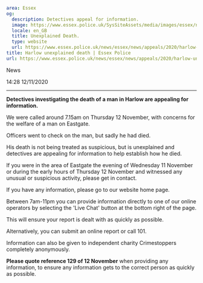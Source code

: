 ```yaml
area: Essex
og:
  description: Detectives appeal for information.
  image: https://www.essex.police.uk/SysSiteAssets/media/images/essex/news/library-images/600/can-you-help-600.jpg?crop=(0,27,600,343)&amp;w=600&amp;h=300&amp;scale=both
  locale: en_GB
  title: Unexplained Death.
  type: website
  url: https://www.essex.police.uk/news/essex/news/appeals/2020/harlow-unexplained-death/
title: Harlow unexplained death | Essex Police
url: https://www.essex.police.uk/news/essex/news/appeals/2020/harlow-unexplained-death/
```

News

14:28 12/11/2020

****

**Detectives investigating the death of a man in Harlow are appealing for information.**

We were called around 7.15am on Thursday 12 November, with concerns for the welfare of a man on Eastgate.

Officers went to check on the man, but sadly he had died.

His death is not being treated as suspicious, but is unexplained and detectives are appealing for information to help establish how he died.

If you were in the area of Eastgate the evening of Wednesday 11 November or during the early hours of Thursday 12 November and witnessed any unusual or suspicious activity, please get in contact.

If you have any information, please go to our website home page.

Between 7am-11pm you can provide information directly to one of our online operators by selecting the 'Live Chat' button at the bottom right of the page.

This will ensure your report is dealt with as quickly as possible.

Alternatively, you can submit an online report or call 101.

Information can also be given to independent charity Crimestoppers completely anonymously.

**Please quote reference 129 of 12 November** when providing any information, to ensure any information gets to the correct person as quickly as possible.
